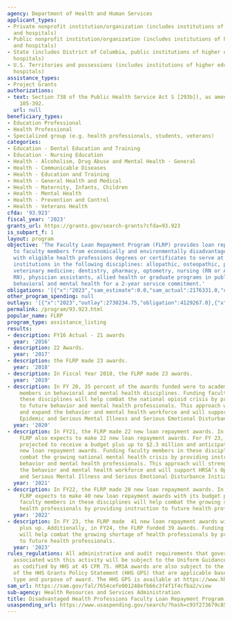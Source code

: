 ```yaml
---
agency: Department of Health and Human Services
applicant_types:
- Private nonprofit institution/organization (includes institutions of higher education
  and hospitals)
- Public nonprofit institution/organization (includes institutions of higher education
  and hospitals)
- State (includes District of Columbia, public institutions of higher education and
  hospitals)
- U.S. Territories and possessions (includes institutions of higher education and
  hospitals)
assistance_types:
- Project Grants
authorizations:
- text: Section 738 of the Public Health Service Act S [293b]), as amended by P.L.
    105-392.
  url: null
beneficiary_types:
- Education Professional
- Health Professional
- Specialized group (e.g. health professionals, students, veterans)
categories:
- Education - Dental Education and Training
- Education - Nursing Education
- Health - Alcoholism, Drug Abuse and Mental Health - General
- Health - Communicable Diseases
- Health - Education and Training
- Health - General Health and Medical
- Health - Maternity, Infants, Children
- Health - Mental Health
- Health - Prevention and Control
- Health - Veterans Health
cfda: '93.923'
fiscal_year: '2023'
grants_url: https://grants.gov/search-grants?cfda=93.923
is_subpart_f: 1
layout: program
objective: 'The Faculty Loan Repayment Program (FLRP) provides loan repayment assistance
  to faculty members from economically and environmentally disadvantaged backgrounds
  with eligible health professions degrees or certificates to serve at eligible academic
  institutions in the following disciplines: allopathic, osteopathic, podiatric or
  veterinary medicine; dentistry, pharmacy, optometry, nursing (RN or Advanced Practice
  RN), physician assistants, allied health or graduate programs in public health or
  behavioral and mental health for a 2-year service commitment.'
obligations: '[{"x":"2023","sam_estimate":0.0,"sam_actual":2176331.0,"usa_spending_actual":4129267.0},{"x":"2024","sam_estimate":0.0,"sam_actual":2172992.0,"usa_spending_actual":4061751.0},{"x":"2025","sam_estimate":0.0,"sam_actual":2172992.0,"usa_spending_actual":0.0}]'
other_program_spending: null
outlays: '[{"x":"2023","outlay":2730234.75,"obligation":4129267.0},{"x":"2024","outlay":32961.42,"obligation":4061751.0},{"x":"2025","outlay":0.0,"obligation":0.0}]'
permalink: /program/93.923.html
popular_name: FLRP
program_type: assistance_listing
results:
- description: FY16 Actual - 21 awards
  year: '2016'
- description: 22 Awards.
  year: '2017'
- description: the FLRP made 23 awards.
  year: '2018'
- description: In Fiscal Year 2018, the FLRP made 23 awards.
  year: '2019'
- description: In FY 20, 35 percent of the awards funded were to academic faculty
    members in behavioral and mental health disciplines. Funding faculty members in
    these disciplines will help combat the national opioid crisis by providing instruction
    to future behavior and mental health professionals. This approach will strengthen
    and expand the behavior and mental health workforce and will support HRSA’s Opioids
    Epidemic and Serious Mental Illness and Serious Emotional Disturbance Initiative.
  year: '2020'
- description: In FY21, the FLRP made 22 new loan repayment awards. In FY 22, the
    FLRP also expects to make 22 new loan repayment awards. For FY 23, the FLRP is
    projected to receive a budget plus up to $2.3 million and anticipates making 44
    new loan repayment awards. Funding faculty members in these disciplines will help
    combat the growing national mental health crisis by providing instruction to future
    behavior and mental health professionals. This approach will strengthen and expand
    the behavior and mental health workforce and will support HRSA’s Opioids Epidemic
    and Serious Mental Illness and Serious Emotional Disturbance Initiative.
  year: '2021'
- description: In FY22, the FLRP made 20 new loan repayment awards. In FY 23, the
    FLRP expects to make 40 new loan repayment awards with its budget plus up. Funding
    faculty members in these disciplines will help combat the growing shortage of
    health professionals by providing instruction to future health professionals.
  year: '2022'
- description: In FY 23, the FLRP made  41 new loan repayment awards with its budget
    plus up. Additionally, in FY24, the FLRP funded 39 awards. Funding faculty members
    will help combat the growing shortage of health professionals by providing instruction
    to future health professionals.
  year: '2023'
rules_regulations: All administrative and audit requirements that govern Federal monies
  associated with this activity will be subject to the Uniform Guidance 2 CFR 200
  as codified by HHS at 45 CFR 75. HRSA awards are also subject to the requirements
  of the HHS Grants Policy Statement (HHS GPS) that are applicable based on recipient
  type and purpose of award. The HHS GPS is available at https://www.hhs.gov/sites/default/files/hhs-grants-policy-statement-october-2024.pdf.
sam_url: https://sam.gov/fal/7654cefe001248efb66c3f4f1f4cfba2/view
sub-agency: Health Resources and Services Administration
title: Disadvantaged Health Professions Faculty Loan Repayment Program (FLRP)
usaspending_url: https://www.usaspending.gov/search/?hash=c93f273679c851ac3b153ac3b956c5b7
---
```

